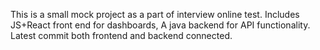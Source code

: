 This is a small mock  project as a part of interview online test. 
Includes JS+React front end for dashboards,
A java backend for API functionality.
Latest commit both frontend and backend connected.

